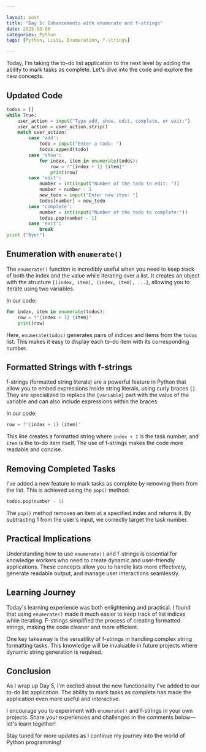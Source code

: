 ```yaml
---

layout: post
title: "Day 5: Enhancements with enumerate and f-strings"
date: 2025-03-06
categories: Python
tags: [Python, Lists, Enumeration, f-strings]

---
```


Today, I'm taking the to-do list application to the next level by adding the ability to mark tasks as complete. Let's dive into the code and explore the new concepts.

## Updated Code

```python
todos = []
while True:
    user_action = input("Type add, show, edit, complete, or exit:")
    user_action = user_action.strip()
    match user_action:
        case 'add':
            todo = input("Enter a todo: ")
            todos.append(todo)
        case 'show':
            for index, item in enumerate(todos):
                row = f"{index + 1} {item}"
                print(row)
        case 'edit':
            number = int(input("Number of the todo to edit: "))
            number = number - 1
            new_todo = input("Enter new item: ")
            todos[number] = new_todo
        case 'complete':
            number = int(input("Number of the todo to complete:"))
            todos.pop(number - 1)
        case 'exit':
            break
print ("Bye!")
```

## Enumeration with `enumerate()`

The `enumerate()` function is incredibly useful when you need to keep track of both the index and the value while iterating over a list. It creates an object with the structure `[(index, item), (index, item), ...]`, allowing you to iterate using two variables.

In our code:

```python
for index, item in enumerate(todos):
    row = f"{index + 1} {item}"
    print(row)
```

Here, `enumerate(todos)` generates pairs of indices and items from the `todos` list. This makes it easy to display each to-do item with its corresponding number.

## Formatted Strings with f-strings

f-strings (formatted string literals) are a powerful feature in Python that allow you to embed expressions inside string literals, using curly braces `{}`. They are specialized to replace the `{variable}` part with the value of the variable and can also include expressions within the braces.

In our code:

```python
row = f"{index + 1} {item}"
```

This line creates a formatted string where `index + 1` is the task number, and `item` is the to-do item itself. The use of f-strings makes the code more readable and concise.

## Removing Completed Tasks

I've added a new feature to mark tasks as complete by removing them from the list. This is achieved using the `pop()` method:

```python
todos.pop(number - 1)
```

The `pop()` method removes an item at a specified index and returns it. By subtracting 1 from the user's input, we correctly target the task number.

## Practical Implications

Understanding how to use `enumerate()` and f-strings is essential for knowledge workers who need to create dynamic and user-friendly applications. These concepts allow you to handle lists more effectively, generate readable output, and manage user interactions seamlessly.

## Learning Journey

Today's learning experience was both enlightening and practical. I found that using `enumerate()` made it much easier to keep track of list indices while iterating. F-strings simplified the process of creating formatted strings, making the code cleaner and more efficient.

One key takeaway is the versatility of f-strings in handling complex string formatting tasks. This knowledge will be invaluable in future projects where dynamic string generation is required.

## Conclusion

As I wrap up Day 5, I'm excited about the new functionality I've added to our to-do list application. The ability to mark tasks as complete has made the application even more useful and interactive.

I encourage you to experiment with `enumerate()` and f-strings in your own projects. Share your experiences and challenges in the comments below—let's learn together!

Stay tuned for more updates as I continue my journey into the world of Python programming!
